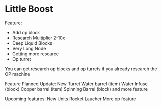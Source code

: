 # Little Boost

Feature:
- Add op block
- Research Multiplier 2-10x
- Deep Liquid Blocks
- Very Long Node
- Getting more resource
- Op turret

You can get research op blocks and op turrets if you already research the OP machine

Feature Planned Update:
New Turret
Water barrel (item)
Water Infuse (block)
Copper barrel (item)
Spinning Barrel (block)
and more feature

Upcoming features:
New Units 
Rocket Laucher
More op feature
